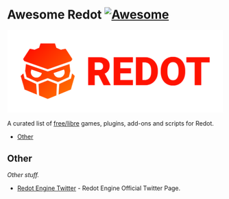 # Awesome Redot [![Awesome](https://awesome.re/badge.svg)](https://awesome.re)

[![Redot Engine logo](redot-logo.svg)]()

A curated list of [free/libre](https://www.gnu.org/philosophy/free-sw.html) games, plugins, add-ons and scripts for Redot.

- [Other](#other)

## Other

*Other stuff.*

- [Redot Engine Twitter](https://twitter.com/redotengine) - Redot Engine Official Twitter Page.